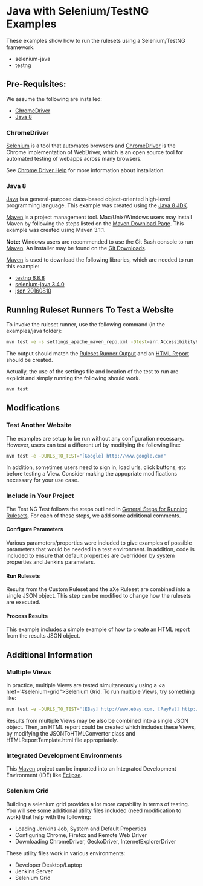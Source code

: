 # Java with Selenium/TestNG Examples
These examples show how to run the rulesets using a Selenium/TestNG framework:

<ul>
<li>selenium-java</li>
<li>testng</li>
</ul>

## Pre-Requisites:

We assume the following are installed:

<ul>
<li><a href='http://chromedriver.chromium.org/'>ChromeDriver</a></li>
<li><a href='https://www.oracle.com/technetwork/java/javase/overview/java8-2100321.html'>Java 8</a></li>
</ul>

### ChromeDriver

<a href='https://www.seleniumhq.org/'>Selenium</a> is a tool that automates browsers and <a href='http://chromedriver.chromium.org/'>ChromeDriver</a> is the Chrome implementation of WebDriver, which is an open source tool for automated testing of webapps across many browsers.

See <a href='../CHROMEDRIVERHELP.md'>Chrome Driver Help</a> for more information about installation.

### Java 8

<a href='https://docs.oracle.com/javase/8/docs/technotes/guides/language/index.html'>Java</a> is a general-purpose class-based object-oriented high-level programming language.  This example was created using the <a href='https://www.oracle.com/technetwork/java/javase/downloads/jdk8-downloads-2133151.html'>Java 8 JDK</a>.

<a href='https://maven.apache.org/'>Maven</a> is a project management tool.  Mac/Unix/Windows users may install Maven by following the steps listed on the <a href='https://maven.apache.org/download.cgi'>Maven Download Page</a>.  This example was created using Maven 3.1.1.

<b>Note:</b> Windows users are recommended to use the Git Bash console to run <a href='https://maven.apache.org/'>Maven</a>.  An Installer may be found on the <a href='https://git-scm.com/download'>Git Downloads</a>.

<a href='https://maven.apache.org/'>Maven</a> is used to download the following libraries, which are needed to run this example:

<ul>
<li><a href='https://mvnrepository.com/artifact/org.testng/testng/6.8.8'>testng 6.8.8</a></li>
<li><a href='https://mvnrepository.com/artifact/org.seleniumhq.selenium/selenium-java/3.4.0'>selenium-java 3.4.0</a></li>
<li><a href='https://mvnrepository.com/artifact/org.json/json/20160810'>json 20160810</a></li>
</ul>

## Running Ruleset Runners To Test a Website

To invoke the ruleset runner, use the following command (in the examples/java folder):

```sh
mvn test -e -s settings_apache_maven_repo.xml -Dtest=arr.AccessibilityRulesetRunnerTest
```

The output should match the <a href='output/HomePage_URLS_TO_TEST_was_not_set.ruleset.runner.output.txt'>Ruleset Runner Output</a> and an <a href='https://htmlpreview.github.io/?https://github.com/ebay/accessibility-ruleset-runner/blob/master/examples/java/output/HomePage_URLS_TO_TEST_was_not_set_ARR_Report.html'>HTML Report</a> should be created.

Actually, the use of the settings file and location of the test to run are explicit and simply running the following should work.

```sh
mvn test
```

## Modifications

### Test Another Website

The examples are setup to be run without any configuration necessary.  However, users can test a different url by modifying the following line:

```sh
mvn test -e -DURLS_TO_TEST="[Google] http://www.google.com"
```

In addition, sometimes users need to sign in, load urls, click buttons, etc before testing a View.  Consider making the appopriate modifications necessary for your use case.

### Include in Your Project

The Test NG Test follows the steps outlined in <a href='../../topics/GENERALSTEPSFORRUNNINGRULESETS.md'>General Steps for Running Rulesets</a>.  For each of these steps, we add some additional comments.

#### Configure Parameters

Various parameters/properties were included to give examples of possible parameters that would be needed in a test environment.  In addition, code is included to ensure that default properties are overridden by system properties and Jenkins parameters.

#### Run Rulesets

Results from the Custom Ruleset and the aXe Ruleset are combined into a single JSON object.  This step can be modified to change how the rulesets are executed.

#### Process Results

This example includes a simple example of how to create an HTML report from the results JSON object.

## Additional Information

### Multiple Views

In practice, multiple Views are tested simultaneously using a <a href='#selenium-grid">Selenium Grid</a>.  To run multiple Views, try something like:

```sh
mvn test -e -DURLS_TO_TEST="[EBay] http://www.ebay.com, [PayPal] http://www.paypal.com"
```

Results from multiple Views may be also be combined into a single JSON object.  Then, an HTML report could be created which includes these Views, by modifying the JSONToHTMLConverter class and HTMLReportTemplate.html file appropriately.

### Integrated Development Environments

This <a href='https://maven.apache.org/'>Maven</a> project can be imported into an Integrated Development Environment (IDE) like <a href='https://www.eclipse.org/'>Eclipse</a>.

### Selenium Grid

Building a selenium grid provides a lot more capability in terms of testing.  You will see some additional utility files included (need modification to work) that help with the following:

<ul>
<li>Loading Jenkins Job, System and Default Properties</li>
<li>Configuring Chrome, Firefox and Remote Web Driver</li>
<li>Downloading ChromeDriver, GeckoDriver, InternetExplorerDriver</li>
</ul>

These utility files work in various environments:

<ul>
<li>Developer Desktop/Laptop</li>
<li>Jenkins Server</li>
<li>Selenium Grid</li>
</ul>





